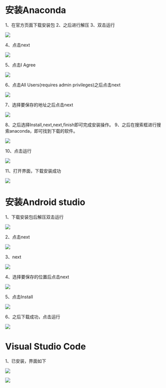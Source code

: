 # 安装Anaconda
1、在官方页面下载安装包
2、之后进行解压
3、双击运行

![](https://huatu.98youxi.com/markdown/work/uploads/upload_6237f5a2053a59863f2202336a1214b7.png)

4、点击next

![](https://huatu.98youxi.com/markdown/work/uploads/upload_e81cff08fe000d27fd46618c582f347b.png)

5、点击I Agree

![](https://huatu.98youxi.com/markdown/work/uploads/upload_e12d704ddeccbcdafad70ee6bd270112.png)

6、点击All Users(requires admin privileges)之后点击next

![](https://huatu.98youxi.com/markdown/work/uploads/upload_a82a271abcd0689fe0a137aefdc77133.png)

7、选择要保存的地址之后点击next

![](https://huatu.98youxi.com/markdown/work/uploads/upload_5d900475c7b9a8c2022289cc10ca18fc.png)

8、之后选择Install,next,next,finish即可完成安装操作。
9、之后在搜索框进行搜索anaconda，即可找到下载的软件。

![](https://huatu.98youxi.com/markdown/work/uploads/upload_199836d385987270a48a1c3047bd4c19.png)

10、点击运行

![](https://huatu.98youxi.com/markdown/work/uploads/upload_7f33f9a3dc2642e697fead9f87ffa42c.png)

11、打开界面，下载安装成功

![](https://huatu.98youxi.com/markdown/work/uploads/upload_d8868496119372c94ae5050cd834c254.png)

# 安装Android studio
1、下载安装包后解压双击运行

![](https://huatu.98youxi.com/markdown/work/uploads/upload_1cf41bbd6637dc46367b928090a111ea.png)

2、点击next

![](https://huatu.98youxi.com/markdown/work/uploads/upload_aa2493859c6ac8dc3effbe8d0e422eac.png)

3、next

![](https://huatu.98youxi.com/markdown/work/uploads/upload_5e7a0533221efb08e7593acac61cd6c4.png)

4、选择要保存的位置后点击next

![](https://huatu.98youxi.com/markdown/work/uploads/upload_774a303515d8f1fa3c7a2aed040c8e41.png)

5、点击Install

![](https://huatu.98youxi.com/markdown/work/uploads/upload_7632c7aed95311cdcbcb727c8d558b63.png)

6、之后下载成功，点击运行

![](https://huatu.98youxi.com/markdown/work/uploads/upload_5b140360cd6c4c024aa79da52235603f.png)

# Visual Studio Code
1、已安装，界面如下

![](https://huatu.98youxi.com/markdown/work/uploads/upload_1f41793f7d12a74e21af0eebba62821c.png)


![](https://huatu.98youxi.com/markdown/work/uploads/upload_077aeaf23af9aa795c68ef257a696830.png)






